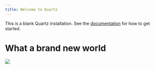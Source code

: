 ```yaml
---
title: Welcome to Quartz
---
```


This is a blank Quartz installation.
See the [documentation](https://quartz.jzhao.xyz) for how to get started.
# What a brand new world
![](https://youtu.be/Q-sTW0yetRc)
